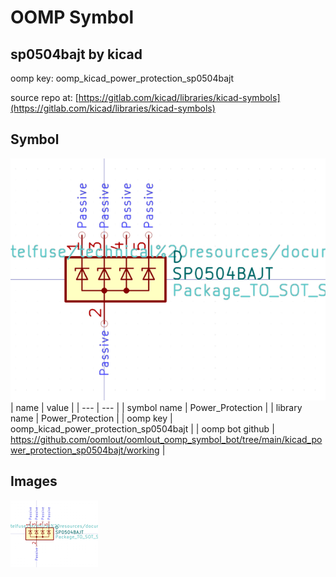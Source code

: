 # OOMP Symbol  
## sp0504bajt  by kicad  
  
oomp key: oomp_kicad_power_protection_sp0504bajt  
  
source repo at: [https://gitlab.com/kicad/libraries/kicad-symbols](https://gitlab.com/kicad/libraries/kicad-symbols)  
## Symbol  
  
[![working.png](working_600.png)](working.png)  
| name | value | 
| --- | --- | 
| symbol name | Power_Protection | 
| library name | Power_Protection | 
| oomp key | oomp_kicad_power_protection_sp0504bajt | 
| oomp bot github | https://github.com/oomlout/oomlout_oomp_symbol_bot/tree/main/kicad_power_protection_sp0504bajt/working | 
## Images  
  
[![working.png](working_140.png)](working.png)  
